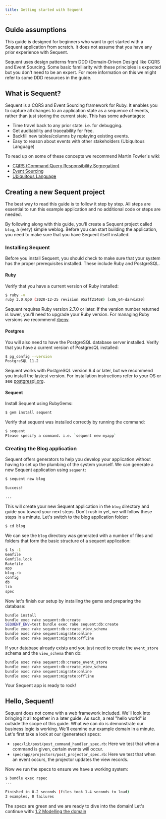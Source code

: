 ```yaml
---
title: Getting started with Sequent
---
```


## Guide assumptions

This guide is designed for beginners who want to get started with a Sequent application from scratch. It does not assume that you have any prior experience with Sequent.

Sequent uses design patterns from DDD (Domain-Driven Design) like CQRS and Event Sourcing. Some basic familiarity with these principles is expected but you don't need to be an expert. For more information on this we might refer to some DDD resources in the guide.

## What is Sequent?

Sequent is a CQRS and Event Sourcing framework for Ruby. It enables you to capture all changes to an application state as a sequence of events, rather than just storing the current state. This has some advantages:

- Time travel back to any prior state. i.e. for debugging.
- Get auditability and traceability for free.
- Backfill new tables/columns by replaying existing events.
- Easy to reason about events with other stakeholders (Ubiquitous Language)

To read up on some of these concepts we recommend Martin Fowler's wiki:

- [CQRS (Command Query Responsibility Segregation)](https://martinfowler.com/bliki/CQRS.html)
- [Event Sourcing](https://martinfowler.com/eaaDev/EventSourcing.html)
- [Ubiquitous Language](https://martinfowler.com/bliki/UbiquitousLanguage.html)

## Creating a new Sequent project

The best way to read this guide is to follow it step by step. All steps are essential to run this example application and no additional code or steps are needed.

By following along with this guide, you'll create a Sequent project called `blog`, a (very) simple weblog. Before you can start building the application, you need to make sure that you have Sequent itself installed.

### Installing Sequent

Before you install Sequent, you should check to make sure that your system has the proper prerequisites installed. These include Ruby and PostgreSQL.

#### Ruby

Verify that you have a current version of Ruby installed:

```bash
$ ruby -v
ruby 3.0.0p0 (2020-12-25 revision 95aff21468) [x86_64-darwin20]
```

Sequent requires Ruby version 2.7.0 or later. If the version number returned is lower, you'll need to upgrade your Ruby version. For managing Ruby versions we recommend [rbenv](https://github.com/rbenv/rbenv).

#### Postgres

You will also need to have the PostgreSQL database server installed. Verify that you have a current version of PostgresQL installed:

```bash
$ pg_config --version
PostgreSQL 11.2
```

Sequent works with PostgreSQL version 9.4 or later, but we recommend you install the lastest version. For installation instructions refer to your OS or see [postgresql.org](https://www.postgresql.org).

#### Sequent

Install Sequent using RubyGems:

```bash
$ gem install sequent
```

Verify that sequent was installed correctly by running the command:

```bash
$ sequent
Please specify a command. i.e. `sequent new myapp`
```

### Creating the Blog application

Sequent offers generators to help you develop your application without having to set up the plumbing of the system yourself. We can generate a new Sequent application using `sequent`:

```bash
$ sequent new blog

Success!

...
```

This will create your new Sequent application in the `blog` directory and guide you toward your next steps. Don't rush in yet, we will follow these steps in a minute. Let's switch to the blog application folder:

```bash
$ cd blog
```

We can see the `blog` directory was generated with a number of files and folders that form the basic structure of a sequent application:

```bash
$ ls -1
Gemfile
Gemfile.lock
Rakefile
app
blog.rb
config
db
lib
spec
```

Now let's finish our setup by installing the gems and preparing the database:

```bash
bundle install
bundle exec rake sequent:db:create
SEQUENT_ENV=test bundle exec rake sequent:db:create
bundle exec rake sequent:db:create_view_schema
bundle exec rake sequent:migrate:online
bundle exec rake sequent:migrate:offline
```

If your database already exists and you just need to create the `event_store` schema
and the `view_schema` then do:

```bash
bundle exec rake sequent:db:create_event_store
bundle exec rake sequent:db:create_view_schema
bundle exec rake sequent:migrate:online
bundle exec rake sequent:migrate:offline
```

Your Sequent app is ready to rock!

## Hello, Sequent!

Sequent does not come with a web framework included. We'll look into bringing it all together in a later guide. As such, a real "hello world" is outside the scope of this
guide. What we can do is demonstrate our business logic is working. We'll examine our example domain in a minute.
Let's first take a look at our (generated) specs:

- `spec/lib/post/post_command_handler_spec.rb`: Here we test that when a command is given, certain events will occur.
- `spec/app/projectors/post_projector_spec.rb`: Here we test that when an event occurs, the projector updates the view records.

Now we run the specs to ensure we have a working system:

```bash
$ bundle exec rspec
...

Finished in 0.2 seconds (files took 1.4 seconds to load)
3 examples, 0 failures
```

The specs are green and we are ready to dive into the domain! Let's continue with: [1.2 Modelling the domain](/docs/modelling-the-domain.html)

